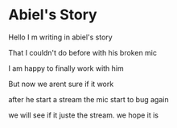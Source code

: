 # Abiel's Story


Hello I m writing in abiel's story

That I couldn't do before with his broken mic

I am happy to finally work with him

But now we arent sure if it work

after he start a stream the mic start to bug again 

we will see if it juste the stream. we hope it is
